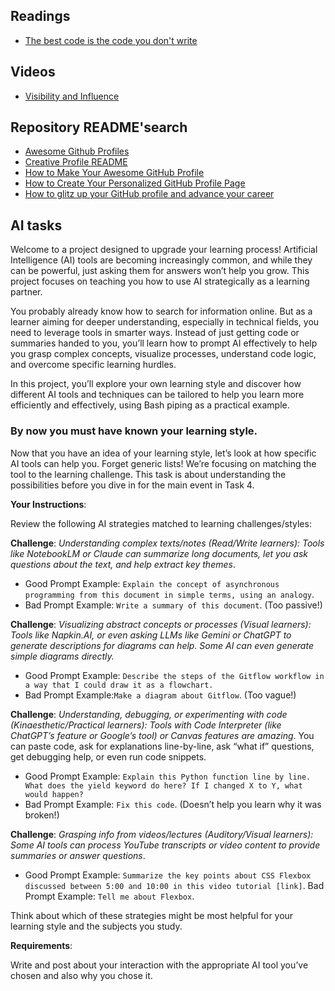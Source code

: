 ## Readings

- [The best code is the code you don't write ](https://levelup.gitconnected.com/the-best-code-is-the-code-you-dont-write-avoiding-overcomplication-in-critical-systems-0044fbe55fd8)

## Videos

- [Visibility and Influence](https://youtu.be/hQPrILnHlpQ)

## Repository README'search
- [Awesome Github Profiles](https://github.com/abhisheknaiidu/awesome-github-profile-readme)
- [Creative Profile README](https://github.com/coderjojo/creative-profile-readme)
- [How to Make Your Awesome GitHub Profile](https://dev.to/jdg2896/how-to-make-your-awesome-github-profile-hog)
- [How to Create Your Personalized GitHub Profile Page](https://www.freecodecamp.org/news/create-personalized-github-profile-page/)
- [How to glitz up your GitHub profile and advance your career](https://www.linkedin.com/pulse/how-glitz-up-your-github-profile-advance-career-github-efyxc/)

## AI tasks

Welcome to a project designed to upgrade your learning process! Artificial Intelligence (AI) tools are becoming increasingly common, and while they can be powerful, just asking them for answers won’t help you grow. This project focuses on teaching you how to use AI strategically as a learning partner.

You probably already know how to search for information online. But as a learner aiming for deeper understanding, especially in technical fields, you need to leverage tools in smarter ways. Instead of just getting code or summaries handed to you, you’ll learn how to prompt AI effectively to help you grasp complex concepts, visualize processes, understand code logic, and overcome specific learning hurdles.

In this project, you’ll explore your own learning style and discover how different AI tools and techniques can be tailored to help you learn more efficiently and effectively, using Bash piping as a practical example. 

### By now you must have known your learning style.

Now that you have an idea of your learning style, let’s look at how specific AI tools can help you. Forget generic lists! We’re focusing on matching the tool to the learning challenge. This task is about understanding the possibilities before you dive in for the main event in Task 4.

**Your Instructions**:

Review the following AI strategies matched to learning challenges/styles:

**Challenge**: *Understanding complex texts/notes (Read/Write learners): Tools like NotebookLM or Claude can summarize long documents, let you ask questions about the text, and help extract key themes*.

- Good Prompt Example: `Explain the concept of asynchronous programming from this document in simple terms, using an analogy`.
- Bad Prompt Example: `Write a summary of this document`. (Too passive!)

**Challenge**: *Visualizing abstract concepts or processes (Visual learners): Tools like Napkin.AI, or even asking LLMs like Gemini or ChatGPT to generate descriptions for diagrams can help. Some AI can even generate simple diagrams directly.*

- Good Prompt Example: `Describe the steps of the Gitflow workflow in a way that I could draw it as a flowchart.`
- Bad Prompt Example:`Make a diagram about Gitflow`. (Too vague!)

**Challenge**: *Understanding, debugging, or experimenting with code (Kinaesthetic/Practical learners): Tools with Code Interpreter (like ChatGPT’s feature or Google’s tool) or Canvas features are amazing*. You can paste code, ask for explanations line-by-line, ask “what if” questions, get debugging help, or even run code snippets.

- Good Prompt Example: `Explain this Python function line by line. What does the yield keyword do here? If I changed X to Y, what would happen?`
- Bad Prompt Example: `Fix this code`. (Doesn’t help you learn why it was broken!)

**Challenge**: *Grasping info from videos/lectures (Auditory/Visual learners): Some AI tools can process YouTube transcripts or video content to provide summaries or answer questions*.

- Good Prompt Example: `Summarize the key points about CSS Flexbox discussed between 5:00 and 10:00 in this video tutorial [link]`.
    Bad Prompt Example: `Tell me about Flexbox`.

Think about which of these strategies might be most helpful for your learning style and the subjects you study.

__Requirements__:

Write and post about your interaction with the appropriate AI tool you’ve chosen and also why you chose it.